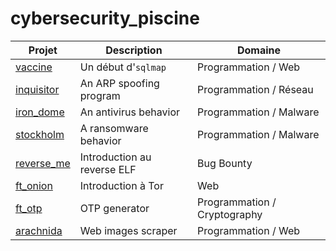 # cybersecurity_piscine
| Projet | Description | Domaine |
|-|-|-|
| [vaccine](https://github.com/Skalyaeve/vaccine) | Un début d'`sqlmap` | Programmation / Web |
| [inquisitor](https://github.com/Skalyaeve/inquisitor) | An ARP spoofing program | Programmation / Réseau |
| [iron_dome](https://github.com/Skalyaeve/iron_dome) | An antivirus behavior | Programmation / Malware |
| [stockholm](https://github.com/Skalyaeve/stockholm) | A ransomware behavior | Programmation / Malware |
| [reverse_me](https://github.com/Skalyaeve/reverse_me) | Introduction au reverse ELF | Bug Bounty |
| [ft_onion](https://github.com/Skalyaeve/ft_onion) | Introduction à Tor | Web |
| [ft_otp](https://github.com/Skalyaeve/ft_otp) | OTP generator | Programmation / Cryptography |
| [arachnida](https://github.com/Skalyaeve/arachnida) | Web images scraper | Programmation / Web |

